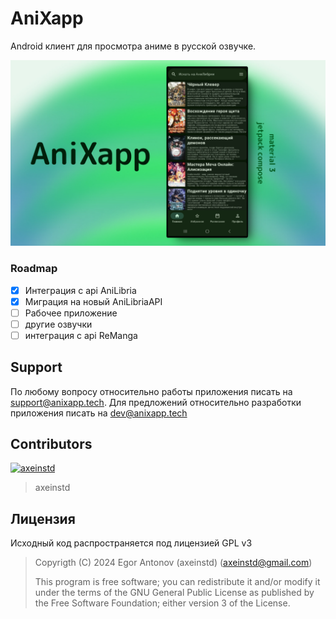 # AniXapp
Android клиент для просмотра аниме в русской озвучке.

![preview](/GIHUB/assets/preview.png)

### Roadmap
- [x] Интеграция с api AniLibria
- [x] Миграция на новый AniLibriaAPI
- [ ] Рабочее приложение
- [ ] другие озвучки
- [ ] интеграция с api ReManga

## Support
По любому вопросу относительно работы приложения писать на support@anixapp.tech. Для предложений относительно разработки приложения писать на dev@anixapp.tech

## Contributors
[![axeinstd](https://images.weserv.nl/?url=avatars.githubusercontent.com/u/123299018?s=100&u=1820e85d17ce0e1ed1501e137a8c040b53ad2543&v=4&mask=circle&maxage=7d)](https://github.com/axeinstd)
> axeinstd


## Лицензия
Исходный код распространяется под лицензией GPL v3

> Copyrigth (C) 2024 Egor Antonov (axeinstd) (axeinstd@gmail.com)
> 
> This program is free software; you can redistribute it and/or modify it under the terms of the GNU General Public License as published by the Free Software Foundation; either version 3 of the License.
